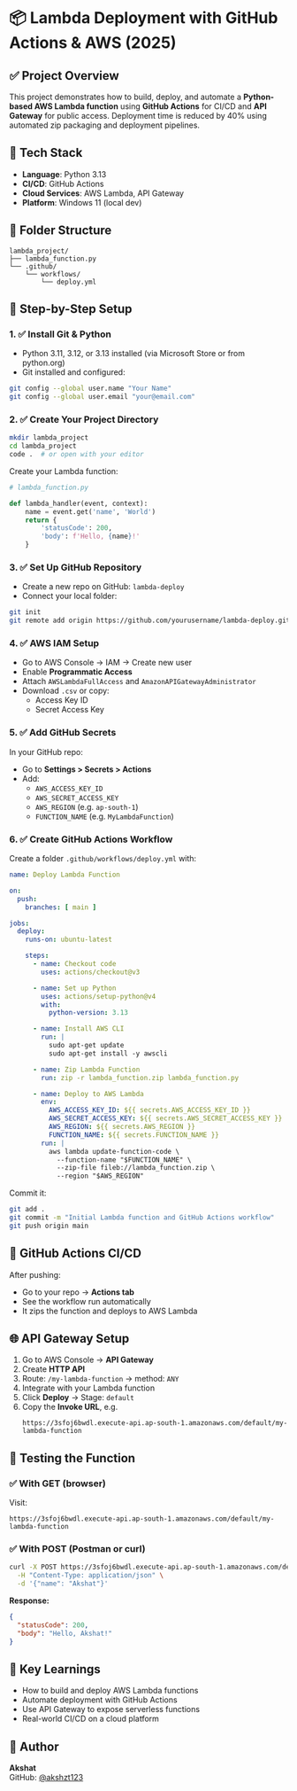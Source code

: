 
# 📦 Lambda Deployment with GitHub Actions & AWS (2025)

## ✅ Project Overview
This project demonstrates how to build, deploy, and automate a **Python-based AWS Lambda function** using **GitHub Actions** for CI/CD and **API Gateway** for public access. Deployment time is reduced by 40% using automated zip packaging and deployment pipelines.

## 🧰 Tech Stack
- **Language**: Python 3.13
- **CI/CD**: GitHub Actions
- **Cloud Services**: AWS Lambda, API Gateway
- **Platform**: Windows 11 (local dev)

## 📁 Folder Structure
```
lambda_project/
├── lambda_function.py
└── .github/
    └── workflows/
        └── deploy.yml
```

## 🚀 Step-by-Step Setup

### 1. ✅ Install Git & Python
- Python 3.11, 3.12, or 3.13 installed (via Microsoft Store or from python.org)
- Git installed and configured:
```bash
git config --global user.name "Your Name"
git config --global user.email "your@email.com"
```

### 2. ✅ Create Your Project Directory
```bash
mkdir lambda_project
cd lambda_project
code .  # or open with your editor
```

Create your Lambda function:

```python
# lambda_function.py

def lambda_handler(event, context):
    name = event.get('name', 'World')
    return {
        'statusCode': 200,
        'body': f'Hello, {name}!'
    }
```

### 3. ✅ Set Up GitHub Repository
- Create a new repo on GitHub: `lambda-deploy`
- Connect your local folder:

```bash
git init
git remote add origin https://github.com/yourusername/lambda-deploy.git
```

### 4. ✅ AWS IAM Setup
- Go to AWS Console → IAM → Create new user
- Enable **Programmatic Access**
- Attach `AWSLambdaFullAccess` and `AmazonAPIGatewayAdministrator`
- Download `.csv` or copy:
  - Access Key ID
  - Secret Access Key

### 5. ✅ Add GitHub Secrets
In your GitHub repo:
- Go to **Settings > Secrets > Actions**
- Add:
  - `AWS_ACCESS_KEY_ID`
  - `AWS_SECRET_ACCESS_KEY`
  - `AWS_REGION` (e.g. `ap-south-1`)
  - `FUNCTION_NAME` (e.g. `MyLambdaFunction`)

### 6. ✅ Create GitHub Actions Workflow

Create a folder `.github/workflows/deploy.yml` with:

```yaml
name: Deploy Lambda Function

on:
  push:
    branches: [ main ]

jobs:
  deploy:
    runs-on: ubuntu-latest

    steps:
      - name: Checkout code
        uses: actions/checkout@v3

      - name: Set up Python
        uses: actions/setup-python@v4
        with:
          python-version: 3.13

      - name: Install AWS CLI
        run: |
          sudo apt-get update
          sudo apt-get install -y awscli

      - name: Zip Lambda Function
        run: zip -r lambda_function.zip lambda_function.py

      - name: Deploy to AWS Lambda
        env:
          AWS_ACCESS_KEY_ID: ${{ secrets.AWS_ACCESS_KEY_ID }}
          AWS_SECRET_ACCESS_KEY: ${{ secrets.AWS_SECRET_ACCESS_KEY }}
          AWS_REGION: ${{ secrets.AWS_REGION }}
          FUNCTION_NAME: ${{ secrets.FUNCTION_NAME }}
        run: |
          aws lambda update-function-code \
            --function-name "$FUNCTION_NAME" \
            --zip-file fileb://lambda_function.zip \
            --region "$AWS_REGION"
```

Commit it:
```bash
git add .
git commit -m "Initial Lambda function and GitHub Actions workflow"
git push origin main
```

## 🔄 GitHub Actions CI/CD

After pushing:
- Go to your repo → **Actions tab**
- See the workflow run automatically
- It zips the function and deploys to AWS Lambda

## 🌐 API Gateway Setup

1. Go to AWS Console → **API Gateway**
2. Create **HTTP API**
3. Route: `/my-lambda-function` → method: `ANY`
4. Integrate with your Lambda function
5. Click **Deploy** → Stage: `default`
6. Copy the **Invoke URL**, e.g.  
   ```
   https://3sfoj6bwdl.execute-api.ap-south-1.amazonaws.com/default/my-lambda-function
   ```

## 🧪 Testing the Function

### ✅ With GET (browser)
Visit:
```
https://3sfoj6bwdl.execute-api.ap-south-1.amazonaws.com/default/my-lambda-function
```

### ✅ With POST (Postman or curl)
```bash
curl -X POST https://3sfoj6bwdl.execute-api.ap-south-1.amazonaws.com/default/my-lambda-function \
  -H "Content-Type: application/json" \
  -d '{"name": "Akshat"}'
```

**Response:**
```json
{
  "statusCode": 200,
  "body": "Hello, Akshat!"
}
```

## 🧠 Key Learnings

- How to build and deploy AWS Lambda functions
- Automate deployment with GitHub Actions
- Use API Gateway to expose serverless functions
- Real-world CI/CD on a cloud platform

## 👤 Author

**Akshat**  
GitHub: [@akshzt123](https://github.com/akshzt123)